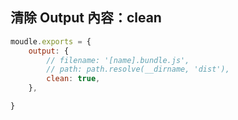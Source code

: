 ## 清除 Output 內容：clean
```js
moudle.exports = {
	output: {
		// filename: '[name].bundle.js',
		// path: path.resolve(__dirname, 'dist'),
		clean: true,
	},

}
```
